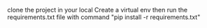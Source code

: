 clone the project in your local
Create a virtual env
then run the requirements.txt file with command "pip install -r requirements.txt"
